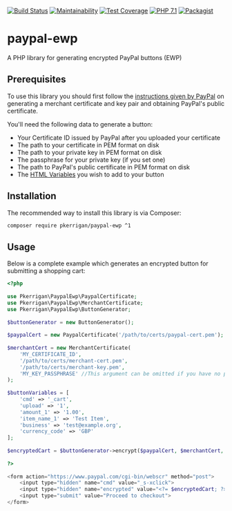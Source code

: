 [![Build Status](https://img.shields.io/github/workflow/status/patrickkerrigan/paypal-ewp/Tests.svg?style=flat-square)](https://github.com/patrickkerrigan/paypal-ewp/actions/workflows/tests.yml) [![Maintainability](https://api.codeclimate.com/v1/badges/6e655a8a9e3f3d9522f5/maintainability)](https://codeclimate.com/github/patrickkerrigan/paypal-ewp/maintainability) [![Test Coverage](https://api.codeclimate.com/v1/badges/6e655a8a9e3f3d9522f5/test_coverage)](https://codeclimate.com/github/patrickkerrigan/paypal-ewp/test_coverage) [![PHP 7.1](https://img.shields.io/badge/php-7.1-blue.svg?style=flat-square)](http://php.net/) [![Packagist](https://img.shields.io/packagist/v/pkerrigan/paypal-ewp.svg?style=flat-square)](https://packagist.org/packages/pkerrigan/paypal-ewp)

# paypal-ewp
A PHP library for generating encrypted PayPal buttons (EWP)

## Prerequisites
To use this library you should first follow the [instructions given by PayPal](https://developer.paypal.com/docs/classic/paypal-payments-standard/integration-guide/encryptedwebpayments/#id08A3I0P20E9) on generating a merchant certificate and key pair and obtaining PayPal's public certificate.

You'll need the following data to generate a button:
* Your Certificate ID issued by PayPal after you uploaded your certificate
* The path to your certificate in PEM format on disk
* The path to your private key in PEM format on disk
* The passphrase for your private key (if you set one)
* The path to PayPal's public certificate in PEM format on disk
* The [HTML Variables](https://developer.paypal.com/docs/classic/paypal-payments-standard/integration-guide/Appx_websitestandard_htmlvariables/) you wish to add to your button

## Installation
The recommended way to install this library is via Composer:

```bash
composer require pkerrigan/paypal-ewp ^1
```

## Usage
Below is a complete example which generates an encrypted button for submitting a shopping cart:

```php
<?php
 
use Pkerrigan\PaypalEwp\PaypalCertificate;
use Pkerrigan\PaypalEwp\MerchantCertificate;
use Pkerrigan\PaypalEwp\ButtonGenerator;
 
$buttonGenerator = new ButtonGenerator();
 
$paypalCert = new PaypalCertificate('/path/to/certs/paypal-cert.pem');
 
$merchantCert = new MerchantCertificate(
    'MY_CERTIFICATE_ID',
    '/path/to/certs/merchant-cert.pem',
    '/path/to/certs/merchant-key.pem',
    'MY_KEY_PASSPHRASE' //This argument can be omitted if you have no passphrase
);
 
$buttonVariables = [
    'cmd' => '_cart',
    'upload' => '1',
    'amount_1' => '1.00',
    'item_name_1' => 'Test Item',
    'business' => 'test@example.org',
    'currency_code' => 'GBP'
];
 
$encryptedCart = $buttonGenerator->encrypt($paypalCert, $merchantCert, $buttonVariables);
 
?>
 
<form action="https://www.paypal.com/cgi-bin/webscr" method="post">
    <input type="hidden" name="cmd" value="_s-xclick">
    <input type="hidden" name="encrypted" value="<?= $encryptedCart; ?>">
    <input type="submit" value="Proceed to checkout">
</form>
```
